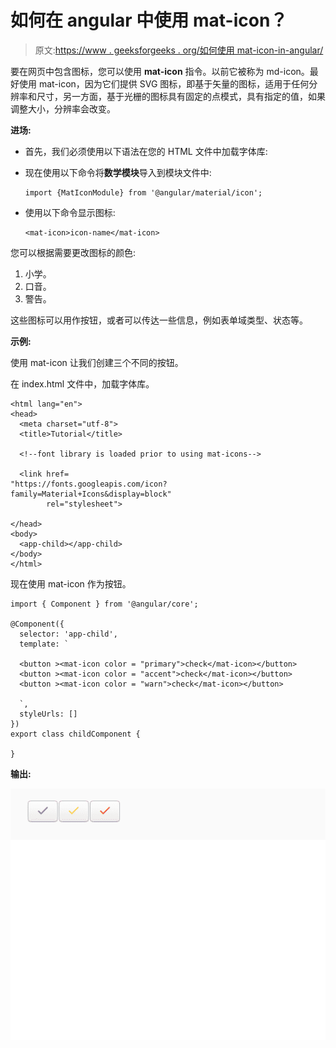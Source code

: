# 如何在 angular 中使用 mat-icon？

> 原文:[https://www . geeksforgeeks . org/如何使用 mat-icon-in-angular/](https://www.geeksforgeeks.org/how-to-use-mat-icon-in-angular/)

要在网页中包含图标，您可以使用 **mat-icon** 指令。以前它被称为 md-icon。最好使用 mat-icon，因为它们提供 SVG 图标，即基于矢量的图标，适用于任何分辨率和尺寸，另一方面，基于光栅的图标具有固定的点模式，具有指定的值，如果调整大小，分辨率会改变。

**进场:**

*   首先，我们必须使用以下语法在您的 HTML 文件中加载字体库:

    > <link href="”https://fonts.googleapis.com/icon?family=Material+Icons”" rel="”stylesheet”">

*   现在使用以下命令将**数学模块**导入到模块文件中:

    ```
    import {MatIconModule} from '@angular/material/icon';
    ```

*   使用以下命令显示图标:

    ```
    <mat-icon>icon-name</mat-icon>
    ```

您可以根据需要更改图标的颜色:

1.  小学。
2.  口音。
3.  警告。

这些图标可以用作按钮，或者可以传达一些信息，例如表单域类型、状态等。

**示例:**

使用 mat-icon 让我们创建三个不同的按钮。

在 index.html 文件中，加载字体库。

```
<html lang="en">
<head>
  <meta charset="utf-8">
  <title>Tutorial</title>

  <!--font library is loaded prior to using mat-icons-->

  <link href=
"https://fonts.googleapis.com/icon?family=Material+Icons&display=block" 
        rel="stylesheet">

</head>
<body>
  <app-child></app-child>
</body>
</html>
```

现在使用 mat-icon 作为按钮。

```
import { Component } from '@angular/core';

@Component({
  selector: 'app-child',
  template: `

  <button ><mat-icon color = "primary">check</mat-icon></button>
  <button ><mat-icon color = "accent">check</mat-icon></button>
  <button ><mat-icon color = "warn">check</mat-icon></button>

  `,
  styleUrls: []
})
export class childComponent {

}
```

**输出:**

![](img/84c8e1dd4799c8ff2e08d08fd25b5798.png)